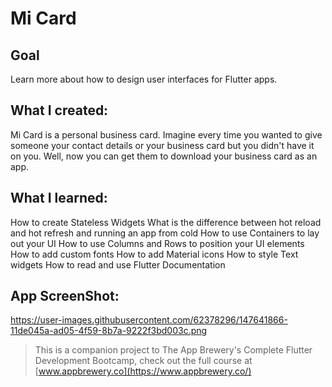 # Mi Card

## Goal
Learn more about how to design user interfaces for Flutter apps.

## What I created:
Mi Card is a personal business card. Imagine every time you wanted to give someone your contact details or your business card but you didn't have it on you. Well, now you can get them to download your business card as an app.

## What I learned:

How to create Stateless Widgets
What is the difference between hot reload and hot refresh and running an app from cold
How to use Containers to lay out your UI
How to use Columns and Rows to position your UI elements
How to add custom fonts
How to add Material icons
How to style Text widgets
How to read and use Flutter Documentation

## App ScreenShot:
https://user-images.githubusercontent.com/62378296/147641866-11de045a-ad05-4f59-8b7a-9222f3bd003c.png

>This is a companion project to The App Brewery's Complete Flutter Development Bootcamp, check out the full course at [www.appbrewery.co](https://www.appbrewery.co/)
>



